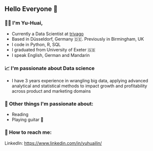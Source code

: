 ## Hello Everyone 👋

### 👩‍💻 I'm Yu-Huai, 
   - Currently a Data Scientist at [trivago](https://github.com/trivago)
   - Based in Düsseldorf, Germany 🇩🇪. Previously in Birmingham, UK 
   - I code in Python, R, SQL
   - I graduated from University of Exeter 🇬🇧 
   - I speak English, German and Mandarin

### 📈 I'm passionate about Data science
   - I have 3 years experience in wrangling big data, applying advanced analytical and statistical methods to impact growth and profitability across product and marketing domains

### 🌟 Other things I'm passionate about:
   - Reading
   - Playing guitar 🎸

### 📮 How to reach me:

LinkedIn: https://www.linkedin.com/in/yuhuailin/








